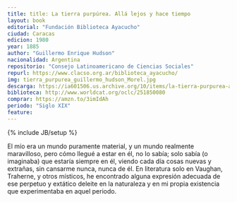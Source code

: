 ```yaml
---
title: title: La tierra purpúrea. Allá lejos y hace tiempo
layout: book
editorial: "Fundación Biblioteca Ayacucho"
ciudad: Caracas
edicion: 1980
year: 1885
author: "Guillermo Enrique Hudson"
nacionalidad: Argentina
repositorio: "Consejo Latinoamericano de Ciencias Sociales"
repurl: https://www.clacso.org.ar/biblioteca_ayacucho/
img: tierra_purpurea_guillermo_hudson_Morel.jpg
descarga: https://ia601506.us.archive.org/10/items/la-tierra-purpurea-alla-lejos-y-hace-tiempo-william-henry-hudson/La_tierra_purpurea_Alla_lejos_y_hace_tiempo_William_Henry_Hudson.pdf
biblioteca: http://www.worldcat.org/oclc/251850080
comprar: https://amzn.to/3imIdAh
periodo: "Siglo XIX"
feature: 
---
```

{% include JB/setup %}

El mío era un mundo puramente material, y un mundo realmente maravilloso, pero cómo llegué a estar en él, no lo sabía; solo sabía (o imaginaba) que estaría siempre en él, viendo cada día cosas nuevas y extrañas, sin cansarme nunca, nunca de él. En literatura solo en Vaughan, Traherne, y otros místicos, he encontrado alguna expresión adecuada de ese perpetuo y extático deleite en la naturaleza y en mi propia existencia que experimentaba en aquel periodo.
